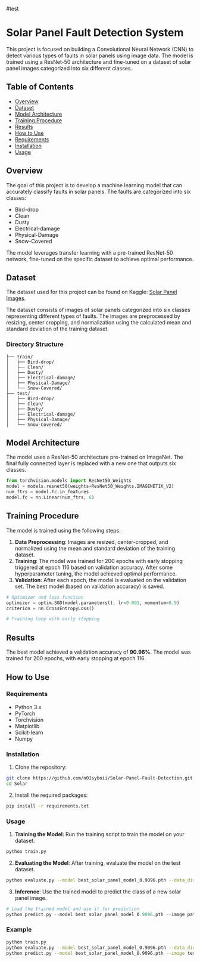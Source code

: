 #test

# Solar Panel Fault Detection System

This project is focused on building a Convolutional Neural Network (CNN) to detect various types of faults in solar panels using image data. The model is trained using a ResNet-50 architecture and fine-tuned on a dataset of solar panel images categorized into six different classes.

## Table of Contents

- [Overview](#overview)
- [Dataset](#dataset)
- [Model Architecture](#model-architecture)
- [Training Procedure](#training-procedure)
- [Results](#results)
- [How to Use](#how-to-use)
- [Requirements](#requirements)
- [Installation](#installation)
- [Usage](#usage)

## Overview

The goal of this project is to develop a machine learning model that can accurately classify faults in solar panels. The faults are categorized into six classes:

- Bird-drop
- Clean
- Dusty
- Electrical-damage
- Physical-Damage
- Snow-Covered

The model leverages transfer learning with a pre-trained ResNet-50 network, fine-tuned on the specific dataset to achieve optimal performance.

## Dataset

The dataset used for this project can be found on Kaggle: [Solar Panel Images](https://www.kaggle.com/datasets/pythonafroz/solar-panel-images).

The dataset consists of images of solar panels categorized into six classes representing different types of faults. The images are preprocessed by resizing, center cropping, and normalization using the calculated mean and standard deviation of the training dataset.

### Directory Structure

```plaintext
├── train/
│   ├── Bird-drop/
│   ├── Clean/
│   ├── Dusty/
│   ├── Electrical-damage/
│   ├── Physical-Damage/
│   └── Snow-Covered/
├── test/
│   ├── Bird-drop/
│   ├── Clean/
│   ├── Dusty/
│   ├── Electrical-damage/
│   ├── Physical-Damage/
│   └── Snow-Covered/
```

## Model Architecture

The model uses a ResNet-50 architecture pre-trained on ImageNet. The final fully connected layer is replaced with a new one that outputs six classes.

```python
from torchvision.models import ResNet50_Weights
model = models.resnet50(weights=ResNet50_Weights.IMAGENET1K_V2)
num_ftrs = model.fc.in_features
model.fc = nn.Linear(num_ftrs, 6)
```

## Training Procedure

The model is trained using the following steps:

1. **Data Preprocessing**: Images are resized, center-cropped, and normalized using the mean and standard deviation of the training dataset.
2. **Training**: The model was trained for 200 epochs with early stopping triggered at epoch 116 based on validation accuracy. After some hyperparameter tuning, the model achieved optimal performance.
3. **Validation**: After each epoch, the model is evaluated on the validation set. The best model (based on validation accuracy) is saved.

```python
# Optimizer and loss function
optimizer = optim.SGD(model.parameters(), lr=0.001, momentum=0.9)
criterion = nn.CrossEntropyLoss()

# Training loop with early stopping
```

## Results

The best model achieved a validation accuracy of **90.96%**. The model was trained for 200 epochs, with early stopping at epoch 116.

## How to Use

### Requirements

- Python 3.x
- PyTorch
- Torchvision
- Matplotlib
- Scikit-learn
- Numpy

### Installation

1. Clone the repository:

```bash
git clone https://github.com/n01syboii/Solar-Panel-Fault-Detection.git
cd Solar
```

2. Install the required packages:

```bash
pip install -r requirements.txt
```

### Usage

1. **Training the Model**: Run the training script to train the model on your dataset.

```bash
python train.py
```

2. **Evaluating the Model**: After training, evaluate the model on the test dataset.

```bash
python evaluate.py --model best_solar_panel_model_0.9096.pth --data_dir test/
```

3. **Inference**: Use the trained model to predict the class of a new solar panel image.

```python
# Load the trained model and use it for prediction
python predict.py --model best_solar_panel_model_0.9096.pth --image path_to_image
```

### Example

```bash
python train.py
python evaluate.py --model best_solar_panel_model_0.9096.pth --data_dir test/
python predict.py --model best_solar_panel_model_0.9096.pth --image test/Clean/image.jpg
```

